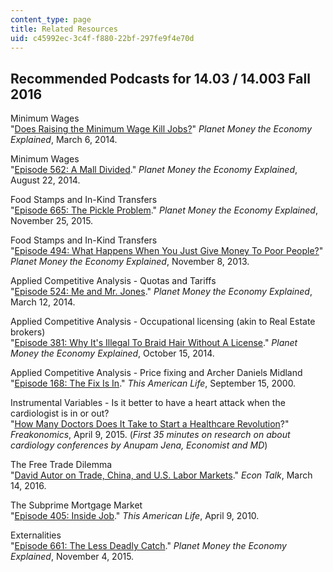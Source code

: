 ```yaml
---
content_type: page
title: Related Resources
uid: c45992ec-3c4f-f880-22bf-297fe9f4e70d
---
```


Recommended Podcasts for 14.03 / 14.003 Fall 2016
-------------------------------------------------

Minimum Wages  
"[Does Raising the Minimum Wage Kill Jobs?](http://www.npr.org/sections/money/2014/03/06/286861541/does-raising-the-minimum-wage-kill-jobs)" _Planet Money the Economy Explained_, March 6, 2014.

Minimum Wages  
"[Episode 562: A Mall Divided](http://www.npr.org/sections/money/2014/08/22/342232976/episode-562-a-mall-divided)." _Planet Money the Economy Explained_, August 22, 2014.

Food Stamps and In-Kind Transfers  
"[Episode 665: The Pickle Problem](http://www.npr.org/player/embed/457429587/457430507)." _Planet Money the Economy Explained_, November 25, 2015.

Food Stamps and In-Kind Transfers  
"[Episode 494: What Happens When You Just Give Money To Poor People?](http://www.npr.org/sections/money/2013/11/08/243967328/episode-494-what-happens-when-you-just-give-money-to-poor-people)" _Planet Money the Economy Explained_, November 8, 2013.

Applied Competitive Analysis - Quotas and Tariffs  
"[Episode 524: Me and Mr. Jones](http://www.npr.org/sections/money/2014/03/12/289116345/episode-524-me-and-mr-jones)." _Planet Money the Economy Explained_, March 12, 2014.

Applied Competitive Analysis - Occupational licensing (akin to Real Estate brokers)  
"[Episode 381: Why It's Illegal To Braid Hair Without A License](http://www.npr.org/sections/money/2014/10/15/356428708/episode-381-why-its-illegal-to-braid-hair-without-a-license)." _Planet Money the Economy Explained_, October 15, 2014.

Applied Competitive Analysis - Price fixing and Archer Daniels Midland  
"[Episode 168: The Fix Is In](http://www.thisamericanlife.org/radio-archives/episode/168/the-fix-is-in)." _This American Life_, September 15, 2000.

Instrumental Variables - Is it better to have a heart attack when the cardiologist is in or out?  
"[How Many Doctors Does It Take to Start a Healthcare Revolution](http://freakonomics.com/podcast/how-many-doctors-does-it-take-to-start-a-healthcare-revolution-a-new-freakonomics-radio-podcast/)?" _Freakonomics_, April 9, 2015. (_First 35 minutes on research on about cardiology conferences by Anupam Jena, Economist and MD_)

The Free Trade Dilemma  
"[David Autor on Trade, China, and U.S. Labor Markets](http://www.econtalk.org/archives/2016/03/david_autor_on_1.html)." _Econ Talk_, March 14, 2016.

The Subprime Mortgage Market  
"[Episode 405: Inside Job](https://www.thisamericanlife.org/radio-archives/episode/405/inside-job)." _This American Life_, April 9, 2010.

Externalities  
"[Episode 661: The Less Deadly Catch](http://www.npr.org/sections/money/2015/11/04/454698093/episode-661-the-less-deadly-catch)." _Planet Money the Economy Explained_, November 4, 2015.